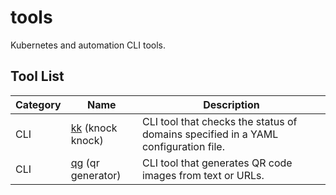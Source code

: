 # tools

Kubernetes and automation CLI tools.

## Tool List

| Category | Name | Description |
|----------|------|-------------|
| CLI | [kk](./kk/) (knock knock) | CLI tool that checks the status of domains specified in a YAML configuration file. |
| CLI | [qg](./qg/) (qr generator) | CLI tool that generates QR code images from text or URLs. |
